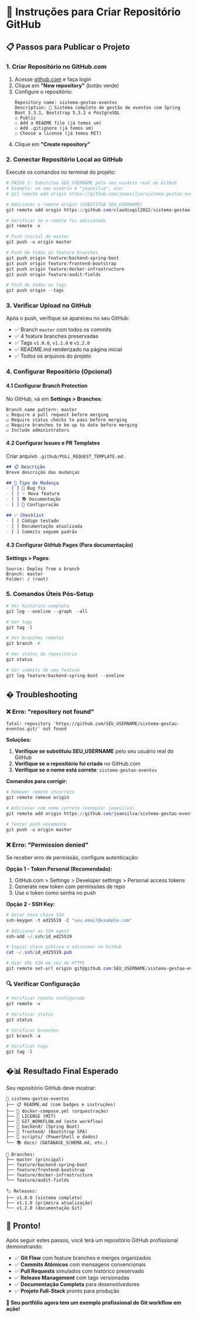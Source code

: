# 🐙 Instruções para Criar Repositório GitHub

## 📋 Passos para Publicar o Projeto

### 1. Criar Repositório no GitHub.com

1. Acesse [github.com](https://github.com) e faça login
2. Clique em **"New repository"** (botão verde)
3. Configure o repositório:
   ```
   Repository name: sistema-gestao-eventos
   Description: 🎯 Sistema completo de gestão de eventos com Spring Boot 3.3.1, Bootstrap 5.3.2 e PostgreSQL
   ☑️ Public
   ☐ Add a README file (já temos um)
   ☐ Add .gitignore (já temos um)
   ☐ Choose a license (já temos MIT)
   ```
4. Clique em **"Create repository"**

### 2. Conectar Repositório Local ao GitHub

Execute os comandos no terminal do projeto:

```powershell
# PASSO 1: Substitua SEU_USERNAME pelo seu usuário real do GitHub
# Exemplo: se seu usuário é "joaosilva", use:
# git remote add origin https://github.com/joaosilva/sistema-gestao-eventos.git

# Adicionar o remote origin (SUBSTITUA SEU_USERNAME)
git remote add origin https://github.com/claudiogil2022/sistema-gestao-eventos.git

# Verificar se o remote foi adicionado
git remote -v

# Push inicial do master
git push -u origin master

# Push de todas as feature branches
git push origin feature/backend-spring-boot
git push origin feature/frontend-bootstrap
git push origin feature/docker-infrastructure  
git push origin feature/audit-fields

# Push de todas as tags
git push origin --tags
```

### 3. Verificar Upload no GitHub

Após o push, verifique se apareceu no seu GitHub:
- ✅ Branch `master` com todos os commits
- ✅ 4 feature branches preservadas
- ✅ Tags `v1.0.0`, `v1.1.0` e `v1.2.0`
- ✅ README.md renderizado na página inicial
- ✅ Todos os arquivos do projeto

### 4. Configurar Repositório (Opcional)

#### 4.1 Configurar Branch Protection
No GitHub, vá em **Settings > Branches**:
```
Branch name pattern: master
☑️ Require a pull request before merging
☑️ Require status checks to pass before merging  
☑️ Require branches to be up to date before merging
☑️ Include administrators
```

#### 4.2 Configurar Issues e PR Templates
Criar arquivo `.github/PULL_REQUEST_TEMPLATE.md`:
```markdown
## 📋 Descrição
Breve descrição das mudanças

## 🎯 Tipo de Mudança
- [ ] 🐛 Bug fix
- [ ] ✨ Nova feature
- [ ] 📚 Documentação
- [ ] 🔧 Configuração

## ✅ Checklist
- [ ] Código testado
- [ ] Documentação atualizada
- [ ] Commits seguem padrão
```

#### 4.3 Configurar GitHub Pages (Para documentação)
**Settings > Pages**:
```
Source: Deploy from a branch
Branch: master
Folder: / (root)
```

### 5. Comandos Úteis Pós-Setup

```powershell
# Ver histórico completo
git log --oneline --graph --all

# Ver tags
git tag -l

# Ver branches remotas
git branch -r

# Ver status do repositório
git status

# Ver commits de uma feature
git log feature/backend-spring-boot --oneline
```

## �️ Troubleshooting

### ❌ Erro: "repository not found"
```
fatal: repository 'https://github.com/SEU_USERNAME/sistema-gestao-eventos.git/' not found
```

**Soluções:**
1. **Verifique se substituiu SEU_USERNAME** pelo seu usuário real do GitHub
2. **Verifique se o repositório foi criado** no GitHub.com
3. **Verifique se o nome está correto**: `sistema-gestao-eventos`

**Comandos para corrigir:**
```powershell
# Remover remote incorreto
git remote remove origin

# Adicionar com nome correto (exemplo: joaosilva)
git remote add origin https://github.com/joaosilva/sistema-gestao-eventos.git

# Tentar push novamente
git push -u origin master
```

### ❌ Erro: "Permission denied"
Se receber erro de permissão, configure autenticação:

**Opção 1 - Token Personal (Recomendado):**
1. GitHub.com > Settings > Developer settings > Personal access tokens
2. Generate new token com permissões de repo
3. Use o token como senha no push

**Opção 2 - SSH Key:**
```powershell
# Gerar nova chave SSH
ssh-keygen -t ed25519 -C "seu.email@example.com"

# Adicionar ao SSH agent
ssh-add ~/.ssh/id_ed25519

# Copiar chave pública e adicionar no GitHub
cat ~/.ssh/id_ed25519.pub

# Usar URL SSH em vez de HTTPS
git remote set-url origin git@github.com:SEU_USERNAME/sistema-gestao-eventos.git
```

### 🔍 Verificar Configuração
```powershell
# Verificar remote configurado
git remote -v

# Verificar status
git status

# Verificar branches
git branch -a

# Verificar tags
git tag -l
```

## �📊 Resultado Final Esperado

Seu repositório GitHub deve mostrar:

```
📁 sistema-gestao-eventos
├── 📋 README.md (com badges e instruções)
├── 🐳 docker-compose.yml (orquestração)
├── 📄 LICENSE (MIT)
├── 📝 GIT_WORKFLOW.md (este workflow)
├── 📁 backend/ (Spring Boot)
├── 📁 frontend/ (Bootstrap SPA)
├── 📁 scripts/ (PowerShell e dados)
└── 📚 docs/ (DATABASE_SCHEMA.md, etc.)

🌳 Branches:
├── master (principal)
├── feature/backend-spring-boot
├── feature/frontend-bootstrap  
├── feature/docker-infrastructure
└── feature/audit-fields

🏷️ Releases:
├── v1.0.0 (sistema completo)
├── v1.1.0 (primeira atualização)
└── v1.2.0 (documentação Git)
```

## 🎉 Pronto!

Após seguir estes passos, você terá um repositório GitHub profissional demonstrando:

- ✅ **Git Flow** com feature branches e merges organizados
- ✅ **Commits Atômicos** com mensagens convencionais  
- ✅ **Pull Requests** simulados com histórico preservado
- ✅ **Release Management** com tags versionadas
- ✅ **Documentação Completa** para desenvolvedores
- ✅ **Projeto Full-Stack** pronto para produção

**🚀 Seu portfólio agora tem um exemplo profissional de Git workflow em ação!**
